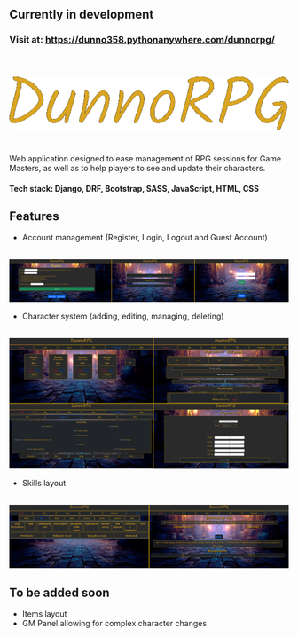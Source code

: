 ## Currently in development
### Visit at: https://dunno358.pythonanywhere.com/dunnorpg/
#
&emsp; ![Home page](https://github.com/Dunno358/Pictures/blob/main/DNRPG-title.png?raw=true)
#
Web application designed to ease management of RPG sessions for Game Masters, as well as to help players to see and update their characters. 

#### Tech stack: Django, DRF, Bootstrap, SASS, JavaScript, HTML, CSS

## Features
- Account management (Register, Login, Logout and Guest Account)

&emsp; ![Home page](https://github.com/Dunno358/Pictures/blob/main/DNRPG-log-reg-section.png?raw=true)

- Character system (adding, editing, managing, deleting)

&emsp; ![Home page](https://github.com/Dunno358/Pictures/blob/main/DNRPG-char-section.png?raw=true)

- Skills layout

&emsp; ![Home page](https://github.com/Dunno358/Pictures/blob/main/DNRPG-skills-section.png?raw=true)

## To be added soon

- Items layout
- GM Panel allowing for complex character changes
